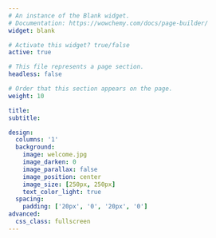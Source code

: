 ```yaml
---
# An instance of the Blank widget.
# Documentation: https://wowchemy.com/docs/page-builder/
widget: blank

# Activate this widget? true/false
active: true

# This file represents a page section.
headless: false

# Order that this section appears on the page.
weight: 10

title:
subtitle:

design:
  columns: '1'
  background:
    image: welcome.jpg
    image_darken: 0
    image_parallax: false
    image_position: center
    image_size: [250px, 250px]
    text_color_light: true
  spacing:
    padding: ['20px', '0', '20px', '0']
advanced:
  css_class: fullscreen
---
```

